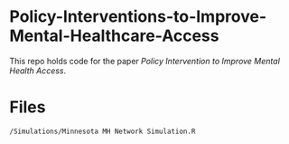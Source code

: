 # Policy-Interventions-to-Improve-Mental-Healthcare-Access

This repo holds code for the paper *Policy Intervention to Improve Mental Health Access*.

# Files
`/Simulations/Minnesota MH Network Simulation.R`
